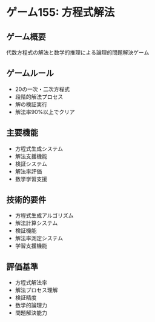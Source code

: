 # ゲーム155: 方程式解法

## ゲーム概要
代数方程式の解法と数学的推理による論理的問題解決ゲーム

## ゲームルール
- 20の一次・二次方程式
- 段階的解法プロセス
- 解の検証実行
- 解法率90%以上でクリア

## 主要機能
- 方程式生成システム
- 解法支援機能
- 検証システム
- 解法率評価
- 数学学習支援

## 技術的要件
- 方程式生成アルゴリズム
- 解法計算システム
- 検証機能
- 解法率測定システム
- 学習支援機能

## 評価基準
- 方程式解法率
- 解法プロセス理解
- 検証精度
- 数学的論理力
- 問題解決能力